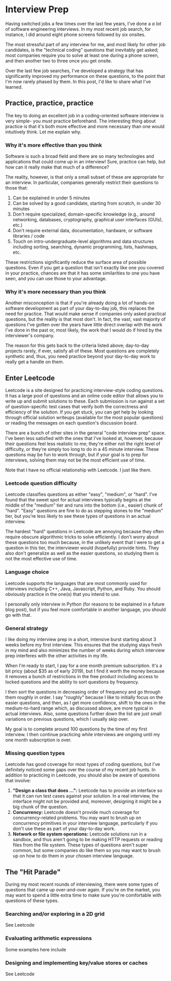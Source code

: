 # Interview Prep

Having switched jobs a few times over the last few years, I've done a *a lot* of software
engineering interviews. In my most recent job search, for instance, I did around eight phone screens
followed by six onsites.

The most stressful part of any interview for me, and most likely for other job candidates,
is the "technical coding" questions that inevitably get asked; most companies require you to solve
at least one during a phone screen, and then another two to three once you get onsite.

Over the last few job searches, I've developed a strategy that has significantly improved my
performance on these questions, to the point that I'm now rarely phased by them. In this post, I'd
like to share what I've learned.

## Practice, practice, practice

The key to doing an excellent job in a coding-oriented software interview is very simple- you
*must* practice beforehand. The interesting thing about practice is that it's both more effective
and more necessary than one would intuitively think. Let me explain why.

### Why it's more effective than you think

Software is such a broad field and there are so many technologies and applications that could come
up in an interview! Sure, practice can help, but how can it really make that much of a difference?

The reality, however, is that only a small subset of these are appropriate for an interview. In
particular, companies generally restrict their questions to those that:

1. Can be explained in under 5 minutes
2. Can be solved by a good candidate, starting from scratch, in under 30 minutes
3. Don't require specialized, domain-specific knowledge
  (e.g., around networking, databases, cryptography, graphical user interfaces (GUIs), etc.)
4. Don't require external data, documentation, hardware, or software libraries / code
5. Touch on intro-undergraduate-level algorithms and data structures including
  sorting, searching, dynamic programming, lists, hashmaps, etc.

These restrictions significantly reduce the surface area of possible questions. Even if you
get a question that isn't exactly like one you covered in your practice, chances are that it
has some similarities to one you have seen, and you can use those to your advantage.

### Why it's more necessary than you think

Another misconception is that if you're already doing a lot of hands-on software development
as part of your day-to-day job, this replaces the need for practice. That would make sense
if companies only asked practical questions, but the reality is that most don't. In fact,
the vast, vast majority of questions I've gotten over the years have little direct overlap with the
work I've done in the past or, most likely, the work that I would do if hired by the interviewer's
company.

The reason for this gets back to the criteria listed above; day-to-day projects rarely,
if ever, satisfy all of these. Most questions are completely synthetic and, thus, you need practice
beyond your day-to-day work to really get a handle on them.

## Enter Leetcode

Leetcode is a site designed for practicing interview-style coding questions. It has a large pool
of questions and an online code editor that allows you to write up and submit solutions to these.
Each submission is run against a set of question-specific test cases that verify both the
correctness and efficiency of the solution. If you get stuck, you can get help by looking through
official solution writeups (available for the most popular questions) or reading the messages on
each question's discussion board.

There are a bunch of other sites in the general "code interview prep" space. I've been
less satisfied with the ones that I've looked at, however, because their questions feel less
realistic to me; they're either not the right level of difficulty, or they're simply too long to do
in a 45 minute interview. These questions may be fun to work through, but if your goal is to prep
for interviews, solving them may not be the most efficient use of time.

Note that I have no official relationship with Leetcode. I just like them.

### Leetcode question difficulty

Leetcode classifies questions as either "easy", "medium", or "hard". I've found that
the sweet spot for actual interviews typically begins at the middle of the "medium" tier and runs
into the bottom (i.e., easier) chunk of "hard". "Easy" questions are fine to do as stepping stones
to the "medium" tier, but you're less likely to see these types of questions in an actual interview.

The hardest "hard" questions in Leetcode are annoying because they often require obscure
algorithmic tricks to solve efficiently. I don't worry about these questions too much because,
in the unlikely event that I were to get a question in this tier, the interviewer would (hopefully)
provide hints. They also don't generalize as well as the easier questions, so studying them is not
the most effective use of time.

### Language choice

Leetcode supports the languages that are most commonly used for interviews including C++, Java,
Javascript, Python, and Ruby. You should obviously practice in the one(s) that you intend to use.

I personally only interview in Python (for reasons to be explained in a future blog post), but
if you feel more comfortable in another language, you should go with that.

### General strategy

I like doing my interview prep in a short, intensive burst starting about 3 weeks before my
first interview. This ensures that the studying stays fresh in my mind and also minimizes the number
of weeks during which interview prep interferes with the other activities in my life.

When I'm ready to start, I pay for a one month premium subscription. It's a bit pricy (about $35 as
of early 2019), but I find it worth the money because it removes a bunch of restrictions in the
free product including access to locked questions and the ability to sort questions by frequency.

I then sort the questions in decreasing order of frequency and go through them roughly in order.
I say "roughly" because I like to initially focus on the easier questions, and then, as I get
more confidence, shift to the ones in the medium-to-hard range which, as discussed above, are
more typical in actual interviews. Also, some questions further down the list are just small
variations on previous questions, which I usually skip over.

My goal is to complete around 100 questions by the time of my first interview. I then continue
practicing while interviews are ongoing until my one month subscription is over.

### Missing question types

Leetcode has good coverage for most types of coding questions, but I've definitely noticed some
gaps over the course of my recent job hunts. In addition to practicing in Leetcode, you should also
be aware of questions that involve:

1. **"Design a class that does ...":** Leetcode has to provide an interface so that it can run test
  cases against your solution. In a real interview, the interface might not be provided and,
  moreover, designing it might be a big chunk of the question.
2. **Concurrency:** Leetcode doesn't provide much coverage for concurrency-related problems. You may
  want to brush up on concurrency primitives in your interview language, particularly if you don't
  use these as part of your day-to-day work.
3. **Network or file system operations:** Leetcode solutions run in a sandbox, and thus aren't
  going to be making HTTP requests or reading files from the file system. These types of questions
  aren't super common, but some companies do like them so you may want to brush up on how to do
  them in your chosen interview language.

## The "Hit Parade"

During my most recent rounds of interviewing, there were some types of questions that came up
over-and-over again. If you're on the market, you may want to spend a little extra time to make
sure you're comfortable with questions of these types.

### Searching and/or exploring in a 2D grid

See Leetcode 

### Evaluating arithmetic expressions

Some examples here include 

### Designing and implementing key/value stores or caches

See Leetcode 